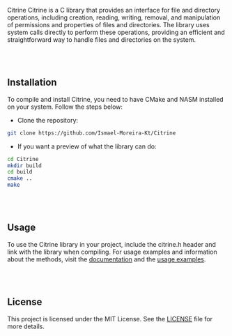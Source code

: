 Citrine
Citrine is a C library that provides an interface for file and directory operations, including creation, reading, writing, removal, and manipulation of permissions and properties of files and directories. The library uses system calls directly to perform these operations, providing an efficient and straightforward way to handle files and directories on the system.

<br><br>

## Installation
To compile and install Citrine, you need to have CMake and NASM installed on your system. Follow the steps below:

- Clone the repository:
```bash
git clone https://github.com/Ismael-Moreira-Kt/Citrine
```

- If you want a preview of what the library can do:
```bash
cd Citrine
mkdir build
cd build
cmake ..
make
```

<br><br>

## Usage
To use the Citrine library in your project, include the citrine.h header and link with the library when compiling. For usage examples and information about the methods, visit the [documentation](./docs/English/C/README.md) and the [usage examples](./examples/).

<br><br>

## License

This project is licensed under the MIT License. See the [LICENSE](./LICENSE) file for more details.